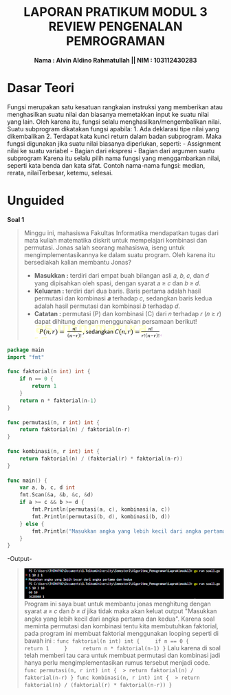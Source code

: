 <h1 align = center > <b>  LAPORAN PRATIKUM  MODUL  3<br>  
REVIEW PENGENALAN PEMROGRAMAN </b></h1><p align = center><b>Nama : Alvin Aldino Rahmatullah || NIM : 103112430283</b></p>

<h1>Dasar Teori</h1>
Fungsi merupakan satu kesatuan rangkaian instruksi yang memberikan atau menghasilkan suatu nilai dan biasanya memetakkan input ke suatu nilai yang lain. Oleh karena itu, fungsi selalu menghasilkan/mengembalikan nilai. Suatu subprogram dikatakan fungsi apabila:
1. Ada deklarasi tipe nilai yang dikembalikan
2. Terdapat kata kunci return dalam badan subprogram. Maka fungsi digunakan jika suatu nilai biasanya diperlukan,
seperti: 
- Assignment nilai ke suatu variabel 
- Bagian dari ekspresi 
- Bagian dari argumen suatu subprogram
Karena itu selalu pilih nama fungsi yang menggambarkan nilai, seperti kata benda dan kata sifat. Contoh nama-nama fungsi: median, rerata, nilaiTerbesar, ketemu, selesai.

<h1>Unguided </h1>

<b>Soal 1 </b>
>Minggu ini, mahasiswa Fakultas Informatika mendapatkan tugas dari mata kuliah matematika diskrit untuk mempelajari kombinasi dan permutasi. Jonas salah seorang mahasiswa, iseng untuk mengimplementasikannya ke dalam suatu program. Oleh karena itu bersediakah kalian membantu Jonas? 
>  - <b>Masukkan :</b> terdiri dari empat buah bilangan asli 𝑎, 𝑏, 𝑐, dan 𝑑 yang dipisahkan oleh spasi, dengan syarat 𝑎 ≥ 𝑐 dan 𝑏 ≥ 𝑑.
>  - <b>Keluaran : </b> terdiri dari dua baris. Baris pertama adalah hasil permutasi dan kombinasi 𝒂 terhadap 𝑐, sedangkan baris kedua adalah hasil permutasi dan kombinasi 𝑏 terhadap 𝑑.
>   - <b>Catatan : </b> permutasi (P) dan kombinasi (C) dari 𝑛 terhadap 𝑟 (𝑛 ≥ 𝑟) dapat dihitung dengan menggunakan persamaan berikut!
>   ![](output/soal1.png)

```go 
package main
import "fmt"

func faktorial(n int) int {
    if n == 0 {
        return 1
    }
    return n * faktorial(n-1)
}

func permutasi(n, r int) int {
    return faktorial(n) / faktorial(n-r)
}

func kombinasi(n, r int) int {
    return faktorial(n) / (faktorial(r) * faktorial(n-r))
}
  
func main() {
    var a, b, c, d int
    fmt.Scan(&a, &b, &c, &d)
    if a >= c && b >= d {
        fmt.Println(permutasi(a, c), kombinasi(a, c))
        fmt.Println(permutasi(b, d), kombinasi(b, d))
    } else {
        fmt.Println("Masukkan angka yang lebih kecil dari angka pertama dan kedua")
    }
}
```

-Output-
> ![](output/output1.png)
> Program ini saya buat untuk membantu jonas menghitung dengan syarat 𝑎 ≥ 𝑐 dan 𝑏 ≥ 𝑑  jika tidak maka akan keluat output "Masukkan angka yang lebih kecil dari angka pertama dan kedua".  Karena soal meminta permutasi dan kombinasi tentu kita membutuhkan faktorial, pada program ini membuat faktorial menggunakan looping seperti di bawah ini :
> `func faktorial(n int) int {
    if n == 0 {
        return 1
    }
    return n * faktorial(n-1)
}`
> Lalu karena di soal telah memberi tau cara untuk membuat permutasi dan kombinasi jadi hanya perlu mengimplementasikan rumus tersebut menjadi code.
> `func permutasi(n, r int) int {
 > return faktorial(n) / faktorial(n-r)
>}
> func kombinasi(n, r int) int {
 > return faktorial(n) / (faktorial(r) * faktorial(n-r))
 >}`